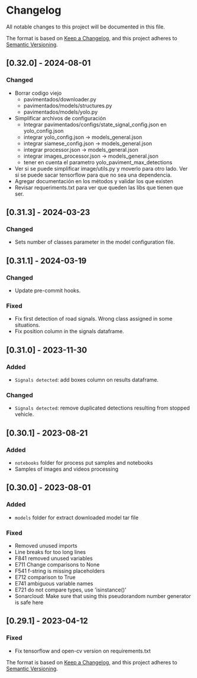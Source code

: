 # Changelog

All notable changes to this project will be documented in this file.

The format is based on [Keep a Changelog](https://keepachangelog.com/en/1.0.0/),
and this project adheres to [Semantic Versioning](https://semver.org/spec/v2.0.0.html).

## [0.32.0] - 2024-08-01
### Changed
- Borrar codigo viejo
  - pavimentados/downloader.py
  - pavimentados/models/structures.py
  - pavimentados/models/yolo.py
- Simplificar archivos de configuración
  - Integrar pavimentados/configs/state_signal_config.json en yolo_config.json
  - integrar yolo_config.json -> models_general.json
  - integrar siamese_config.json -> models_general.json
  - integrar processor.json -> models_general.json
  - integrar images_processor.json -> models_general.json
  - tener en cuenta el parametro yolo_paviment_max_detections
- Ver si se puede simplificar image/utils.py y moverlo para otro lado. Ver si se puede sacar tensorflow para que no sea una dependencia.
- Agregar documentación en los métodos y validar los que existen
- Revisar requeriments.txt para ver que queden las libs que tienen que ser.






## [0.31.3] - 2024-03-23
### Changed
- Sets number of classes parameter in the model configuration file.

## [0.31.1] - 2024-03-19
### Changed
- Update pre-commit hooks.
### Fixed
- Fix first detection of road signals. Wrong class assigned in some situations.
- Fix position column in the signals dataframe.

## [0.31.0] - 2023-11-30
### Added
- `Signals detected`: add boxes column on results dataframe.
### Changed
- `Signals detected`: remove duplicated detections resulting from stopped vehicle.

## [0.30.1] - 2023-08-21
### Added
- `notebooks` folder for process put samples and notebooks
- Samples of images and videos processing 

## [0.30.0] - 2023-08-01
### Added
- `models` folder for extract downloaded model tar file 
### Fixed
- Removed unused imports
- Line breaks for too long lines
- F841 removed unused variables
- E711 Change comparisons to None
- F541 f-string is missing placeholders
- E712 comparison to True
- E741 ambiguous variable names
- E721 do not compare types, use 'isinstance()'
- Sonarcloud: Make sure that using this pseudorandom number generator is safe here

## [0.29.1] - 2023-04-12
### Fixed
- Fix tensorflow and open-cv version on requirements.txt 


The format is based on [Keep a Changelog](https://keepachangelog.com/en/1.0.0/),
and this project adheres to [Semantic Versioning](https://semver.org/spec/v2.0.0.html).
